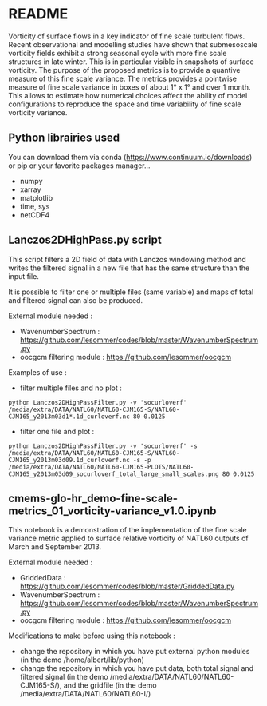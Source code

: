 # README

Vorticity of surface flows in a key indicator of fine scale turbulent flows. Recent observational and modelling studies have shown that submesoscale vorticity fields exhibit a strong seasonal cycle with more fine scale structures in late winter. This is in particular visible in snapshots of surface vorticity. The purpose of the proposed metrics is to provide a quantive measure of this fine scale variance. The metrics provides a pointwise measure of fine scale variance in boxes of about 1° x 1° and over 1 month. This allows to estimate how numerical choices affect the ability of model configurations to reproduce the space and time variability of fine scale vorticity variance. 


## Python librairies used 

You can download them via conda (https://www.continuum.io/downloads) or pip or your favorite packages manager...

  - numpy
  - xarray
  - matplotlib
  - time, sys
  - netCDF4

## Lanczos2DHighPass.py script

This script filters a 2D field of data with Lanczos windowing method and writes the filtered signal in a new file that has the same structure than the input file.

It is possible to filter one or multiple files (same variable) and maps of total and filtered signal can also be produced.

External module needed :
  - WavenumberSpectrum : https://github.com/lesommer/codes/blob/master/WavenumberSpectrum.py
  - oocgcm filtering module : https://github.com/lesommer/oocgcm

Examples of use :

  - filter multiple files and no plot :

```
python Lanczos2DHighPassFilter.py -v 'socurloverf' /media/extra/DATA/NATL60/NATL60-CJM165-S/NATL60-CJM165_y2013m03d1*.1d_curloverf.nc 80 0.0125

```

  - filter one file and plot :

```
python Lanczos2DHighPassFilter.py -v 'socurloverf' -s  /media/extra/DATA/NATL60/NATL60-CJM165-S/NATL60-CJM165_y2013m03d09.1d_curloverf.nc -s -p /media/extra/DATA/NATL60/NATL60-CJM165-PLOTS/NATL60-CJM165_y2013m03d09_socurloverf_total_large_small_scales.png 80 0.0125

```

  
## cmems-glo-hr_demo-fine-scale-metrics_01_vorticity-variance_v1.0.ipynb

This notebook is a demonstration of the implementation of the fine scale variance metric applied to surface relative vorticity of NATL60 outputs of March and September 2013.

External module needed :
  - GriddedData : https://github.com/lesommer/codes/blob/master/GriddedData.py
  - WavenumberSpectrum : https://github.com/lesommer/codes/blob/master/WavenumberSpectrum.py
  - oocgcm filtering module : https://github.com/lesommer/oocgcm


Modifications to make before using this notebook :

  - change the repository in which you have put external python modules (in the demo /home/albert/lib/python)
  - change the repository in which you have put data, both total signal and filtered signal (in the demo /media/extra/DATA/NATL60/NATL60-CJM165-S/), and the gridfile (in the demo /media/extra/DATA/NATL60/NATL60-I/)
